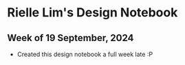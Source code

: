 # Rielle Lim's Design Notebook

## Week of 19 September, 2024
- Created this design notebook a full week late :P
